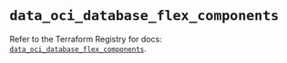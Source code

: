 # `data_oci_database_flex_components`

Refer to the Terraform Registry for docs: [`data_oci_database_flex_components`](https://registry.terraform.io/providers/hashicorp/oci/7.19.0/docs/data-sources/database_flex_components).
